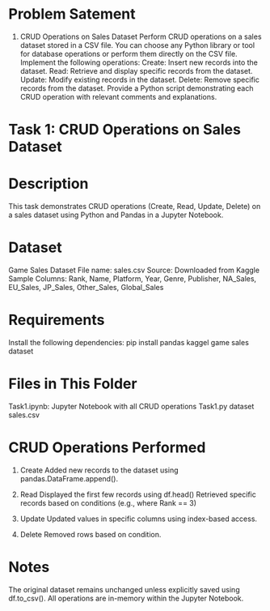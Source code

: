# Problem Satement

1. CRUD Operations on Sales Dataset
Perform CRUD operations on a sales dataset stored in a CSV file. You can choose any Python library or tool for database operations or perform them directly on the CSV file. Implement the following operations:
Create: Insert new records into the dataset.
Read: Retrieve and display specific records from the dataset.
Update: Modify existing records in the dataset.
Delete: Remove specific records from the dataset.
Provide a Python script demonstrating each CRUD operation with relevant comments and explanations.


# Task 1: CRUD Operations on Sales Dataset
# Description
This task demonstrates CRUD operations (Create, Read, Update, Delete) on a sales dataset using Python and Pandas in a Jupyter Notebook.

# Dataset
Game Sales Dataset
File name: sales.csv
Source: Downloaded from Kaggle
Sample Columns: Rank, Name, Platform, Year, Genre, Publisher, NA_Sales, EU_Sales, JP_Sales, Other_Sales, Global_Sales


# Requirements
Install the following dependencies:
pip install pandas
kaggel game sales dataset

# Files in This Folder
Task1.ipynb: Jupyter Notebook with all CRUD operations
Task1.py
dataset sales.csv



# CRUD Operations Performed
 1. Create
Added new records to the dataset using pandas.DataFrame.append().

 2. Read
Displayed the first few records using df.head()
Retrieved specific records based on conditions (e.g., where Rank == 3)

3. Update
Updated values in specific columns using index-based access.

4. Delete
Removed rows based on condition.

# Notes
The original dataset remains unchanged unless explicitly saved using df.to_csv().
All operations are in-memory within the Jupyter Notebook.
